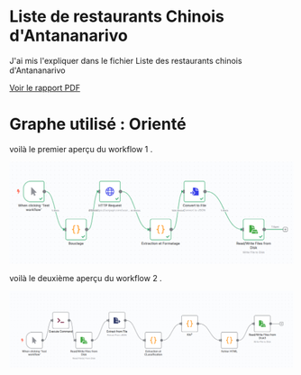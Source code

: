 # Liste de restaurants Chinois d'Antananarivo 

J'ai mis l'expliquer dans le fichier Liste des restaurants chinois d'Antananarivo 

[Voir le rapport PDF](explication.pdf)


# Graphe utilisé : Orienté 

voilà le premier aperçu du workflow 1 .

![Aperçu](Workflow1.png)

voilà le deuxième aperçu du workflow 2 .

![Aperçu](Workflow2.png)



